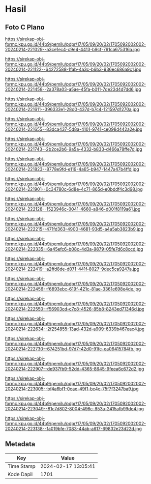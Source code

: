 # Hasil

## Foto C Plano

https://sirekap-obj-formc.kpu.go.id/44b9/pemilu/pdpr/17/05/09/20/02/1705092002002-20240214-221029--a3ce1ec4-c9e4-4413-b9cf-791ca675316a.jpg

https://sirekap-obj-formc.kpu.go.id/44b9/pemilu/pdpr/17/05/09/20/02/1705092002002-20240214-221122--64272588-1fab-4a3c-b6b3-936ec686a9c1.jpg

https://sirekap-obj-formc.kpu.go.id/44b9/pemilu/pdpr/17/05/09/20/02/1705092002002-20240214-221458--2a378a03-a5ae-45fa-b011-7de23d4d7dd6.jpg

https://sirekap-obj-formc.kpu.go.id/44b9/pemilu/pdpr/17/05/09/20/02/1705092002002-20240214-221611--396333e1-28d0-437d-b7c4-121597d1270a.jpg

https://sirekap-obj-formc.kpu.go.id/44b9/pemilu/pdpr/17/05/09/20/02/1705092002002-20240214-221655--83dca437-5d8a-4101-9741-ce098d442a2e.jpg

https://sirekap-obj-formc.kpu.go.id/44b9/pemilu/pdpr/17/05/09/20/02/1705092002002-20240214-221743--2b2ce2b6-9a5a-4332-b833-d466a78ffe7d.jpg

https://sirekap-obj-formc.kpu.go.id/44b9/pemilu/pdpr/17/05/09/20/02/1705092002002-20240214-221823--8778e9fd-e119-4a65-b947-1447a47b4ffd.jpg

https://sirekap-obj-formc.kpu.go.id/44b9/pemilu/pdpr/17/05/09/20/02/1705092002002-20240214-221901--0c34780c-6d8e-4c71-865d-e0bddf4c3d98.jpg

https://sirekap-obj-formc.kpu.go.id/44b9/pemilu/pdpr/17/05/09/20/02/1705092002002-20240214-222128--1523946c-0041-4660-a846-d001f8119a61.jpg

https://sirekap-obj-formc.kpu.go.id/44b9/pemilu/pdpr/17/05/09/20/02/1705092002002-20240214-222215--471fd363-4900-4681-93d5-a4a5ab3823b9.jpg

https://sirekap-obj-formc.kpu.go.id/44b9/pemilu/pdpr/17/05/09/20/02/1705092002002-20240214-222335--6a45efc6-b08c-4d3a-9879-05fe7d6c8ccd.jpg

https://sirekap-obj-formc.kpu.go.id/44b9/pemilu/pdpr/17/05/09/20/02/1705092002002-20240214-222419--a2ffd8de-d071-441f-8027-9dec5ca9247a.jpg

https://sirekap-obj-formc.kpu.go.id/44b9/pemilu/pdpr/17/05/09/20/02/1705092002002-20240214-222456--f6893ebc-619f-421c-81ae-3361e698e4de.jpg

https://sirekap-obj-formc.kpu.go.id/44b9/pemilu/pdpr/17/05/09/20/02/1705092002002-20240214-222550--f56903cd-c7c8-4526-85b8-8243ed71346d.jpg

https://sirekap-obj-formc.kpu.go.id/44b9/pemilu/pdpr/17/05/09/20/02/1705092002002-20240214-222634--2f254855-13ad-432d-a909-6339b467eac4.jpg

https://sirekap-obj-formc.kpu.go.id/44b9/pemilu/pdpr/17/05/09/20/02/1705092002002-20240214-222730--674251bd-97d7-42d0-91fc-ea06415784fb.jpg

https://sirekap-obj-formc.kpu.go.id/44b9/pemilu/pdpr/17/05/09/20/02/1705092002002-20240214-222907--de937fb9-52dd-4365-8645-9feea6c672d2.jpg

https://sirekap-obj-formc.kpu.go.id/44b9/pemilu/pdpr/17/05/09/20/02/1705092002002-20240214-223005--bf4a6bf1-0cae-49f1-bc4c-75f7f3247ba9.jpg

https://sirekap-obj-formc.kpu.go.id/44b9/pemilu/pdpr/17/05/09/20/02/1705092002002-20240214-223049--81c7d802-8004-496c-853a-2415afb99de4.jpg

https://sirekap-obj-formc.kpu.go.id/44b9/pemilu/pdpr/17/05/09/20/02/1705092002002-20240214-223138--1a019bfe-7083-44ab-a617-69832e23d22d.jpg


## Metadata

| Key        | Value               |
| ---------- | ------------------- |
| Time Stamp | 2024-02-17 13:05:41 |
| Kode Dapil | 1701                |




